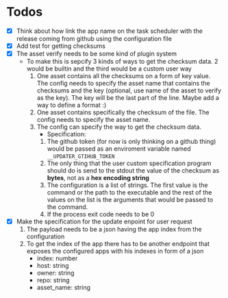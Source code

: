 # Todos

- [x] Think about how link the app name on the task scheduler with the release coming from github using the configuration file
- [x] Add test for getting checksums
- [x] The asset verify needs to be some kind of plugin system 
    - To make this is sepcify 3 kinds of ways to get the checksum data. 2 would be builtin and the third would be a custom user way
        1. One asset contains all the checksums on a form of key value. The config needs to specify the asset name that contains the checksums and the key (optional, use name of the asset to verify as the key). The key will be the last part of the line. Maybe add a way to define a format :)
        2. One asset contains specifically the checksum of the file. The config needs to specify the asset name.
        3. The config can specify the way to get the checksum data.
            - Specification:
            1. The github token (for now is only thinking on a github thing) would be passed as an enviroment variable named `__UPDATER_GTIHUB_TOKEN`
            2. The only thing that the user custom specification program should do is send to the stdout the value of the checksum as **bytes**, not as a **hex encoding string**
            3. The configuration is a list of strings. The first value is the command or the path to the executable and the rest of the values on the list is the arguments that would be passed to the command.
            4. If the process exit code needs to be 0
- [x] Make the specification for the update enpoint for user request
    1. The payload needs to be a json having the app index from the configuration
    2. To get the index of the app there has to be another endpoint that exposes the configured apps with his indexes in form of a json
        - index: number
        - host: string
        - owner: string
        - repo: string
        - asset_name: string
